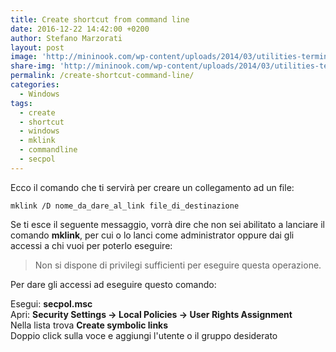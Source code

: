 ```yaml
---
title: Create shortcut from command line
date: 2016-12-22 14:42:00 +0200
author: Stefano Marzorati
layout: post
image: 'http://mininook.com/wp-content/uploads/2014/03/utilities-terminal-icon.png'
share-img: 'http://mininook.com/wp-content/uploads/2014/03/utilities-terminal-icon.png'
permalink: /create-shortcut-command-line/
categories:
  - Windows
tags:
  - create
  - shortcut
  - windows
  - mklink
  - commandline
  - secpol
---
```

Ecco il comando che ti servirà per creare un collegamento ad un file:   

<code>mklink /D nome_da_dare_al_link file_di_destinazione</code>

Se ti esce il seguente messaggio, vorrà dire che non sei abilitato a lanciare il comando **mklink**, per cui o lo lanci come administrator oppure dai gli accessi a chi vuoi per poterlo eseguire:   

> Non si dispone di privilegi sufficienti per eseguire questa operazione.   

Per dare gli accessi ad eseguire questo comando:   

Esegui: **secpol.msc**   
Apri: **Security Settings → Local Policies → User Rights Assignment**   
Nella lista trova **Create symbolic links**   
Doppio click sulla voce e aggiungi l'utente o il gruppo desiderato   
